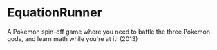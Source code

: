 # EquationRunner
A Pokemon spin-off game where you need to battle the three Pokemon gods, and learn math while you're at it! (2013)
